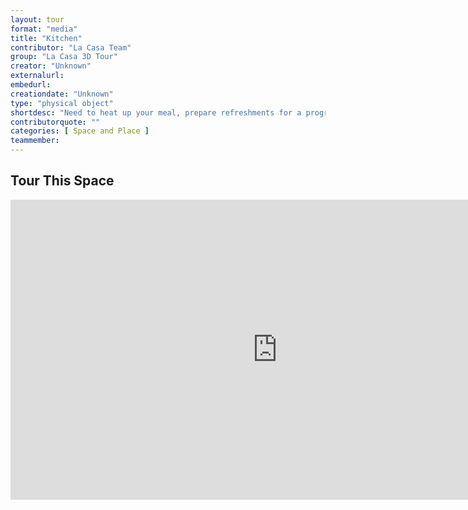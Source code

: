 ```yaml
---
layout: tour
format: "media"
title: "Kitchen"
contributor: "La Casa Team"
group: "La Casa 3D Tour"
creator: "Unknown"
externalurl: 
embedurl: 
creationdate: "Unknown"
type: "physical object"
shortdesc: "Need to heat up your meal, prepare refreshments for a program or attend a cooking demonstration? Just follow the wonderful smells coming from this room. Coffee? Tea? The kettle is always on."
contributorquote: ""
categories: [ Space and Place ]
teammember: 
---
```


## Tour This Space

<iframe width="853" height="480" src="https://my.matterport.com/show/?m=gv4FA5FjbQf&ss=75&sr=-1.6%2C1.04&tag=61fbY8nvfpI&pin-pos=11.78%2C.3%2C-7.49" frameborder="0" allowfullscreen allow="xr-spatial-tracking"></iframe>